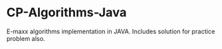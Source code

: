 # CP-Algorithms-Java
E-maxx algorithms implementation in JAVA. Includes solution for practice problem also.
